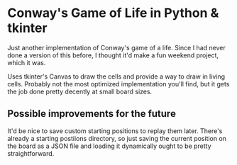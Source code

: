 # Conway's Game of Life in Python & tkinter
Just another implementation of Conway's game of a life. Since I had never done a version of this
before, I thought it'd make a fun weekend project, which it was.

Uses tkinter's Canvas to draw the cells and provide a way to draw in living cells. Probably not the most
optimized implementation you'll find, but it gets the job done pretty decently at small board sizes.

## Possible improvements for the future
It'd be nice to save custom starting positions to replay them later. There's already a starting postiions
directory, so just saving the current position on the board as a JSON file and loading it dynamically
ought to be pretty straightforward.
